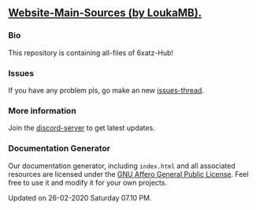 ## <a href="https://github.com/LoukaMB/SynapseX" target="_blank">Website-Main-Sources (by LoukaMB).</a>

### Bio
This repository is containing all-files of 6xatz-Hub!

### Issues
If you have any problem pls, go make an new <a href="https://github.com/6xatz/Hub/issues/new" target="_blank">issues-thread</a>.

### More information
Join the <a href="https://discord.gg/YnVB3JM" target="_blank">discord-server</a> to get latest updates.

### Documentation Generator
Our documentation generator, including `index.html` and all associated resources are licensed under the [GNU Affero General Public License](https://www.gnu.org/licenses/agpl-3.0.en.html). Feel free to use it and modify it for your own projects.

Updated on 26-02-2020 Saturday 07.10 PM.
